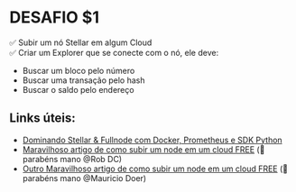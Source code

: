 # DESAFIO $1

✅ Subir um nó Stellar em algum Cloud  
✅ Criar um Explorer que se conecte com o nó, ele deve:
- Buscar um bloco pelo número
- Buscar uma transação pelo hash
- Buscar o saldo pelo endereço

## Links úteis:
- [Dominando Stellar & Fullnode com Docker, Prometheus e SDK Python](https://www.youtube.com/watch?v=yj1sMVlatSM&t=4193s)
- [Maravilhoso artigo de como subir um node em um cloud FREE](https://medium.com/@pavusa/how-to-set-up-and-run-a-bitcoin-node-on-regtest-mode-using-linode-508c355bf1c3) (👏 parabéns mano @Rob DC)
- [Outro Maravilhoso artigo de como subir um node em um cloud FREE](https://medium.com/@mauricio.doerr/bitcoin-regtest-node-with-always-free-oracle-cloud-compute-instance-e7412dd0f902) (👏 parabéns mano @Mauricio Doer)